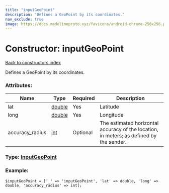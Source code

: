 ```yaml
---
title: "inputGeoPoint"
description: "Defines a GeoPoint by its coordinates."
nav_exclude: true
image: https://docs.madelineproto.xyz/favicons/android-chrome-256x256.png
---
```

# Constructor: inputGeoPoint  
[Back to constructors index](/API_docs/constructors/index.html)



Defines a GeoPoint by its coordinates.

### Attributes:

| Name     |    Type       | Required | Description |
|----------|---------------|----------|-------------|
|lat|[double](/API_docs/types/double.html) | Yes|Latitude|
|long|[double](/API_docs/types/double.html) | Yes|Longitude|
|accuracy\_radius|[int](/API_docs/types/int.html) | Optional|The estimated horizontal accuracy of the location, in meters; as defined by the sender.|



### Type: [InputGeoPoint](/API_docs/types/InputGeoPoint.html)


### Example:

```
$inputGeoPoint = ['_' => 'inputGeoPoint', 'lat' => double, 'long' => double, 'accuracy_radius' => int];
```  
